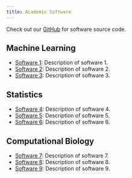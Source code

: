 ```yaml
---
title: Academic Software
---
```


Check out our [GitHub](https://github.com/kimmo1019) for software source code.

## Machine Learning

- [Software 1](link-to-software-1): Description of software 1.
- [Software 2](link-to-software-2): Description of software 2.
- [Software 3](link-to-software-3): Description of software 3.

## Statistics

- [Software 4](link-to-software-4): Description of software 4.
- [Software 5](link-to-software-5): Description of software 5.
- [Software 6](link-to-software-6): Description of software 6.

## Computational Biology

- [Software 7](link-to-software-7): Description of software 7.
- [Software 8](link-to-software-8): Description of software 8.
- [Software 9](link-to-software-9): Description of software 9.
